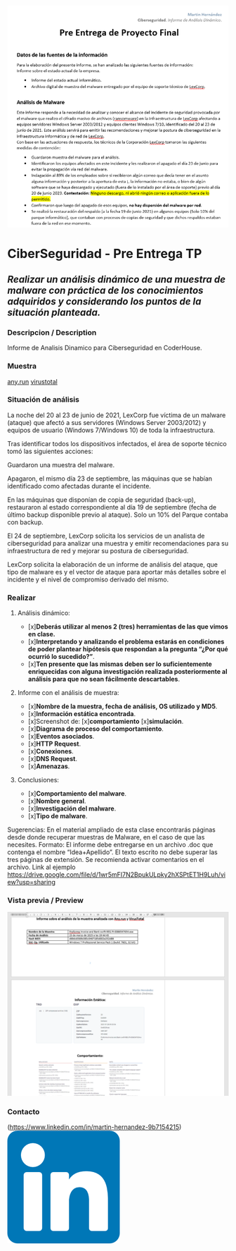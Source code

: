 ![image](demo.png)
# CiberSeguridad - Pre Entrega TP
## _Realizar un análisis dinámico de una muestra de malware con práctica de los conocimientos adquiridos y considerando los puntos de la situación planteada._ 

### Descripcion / Description
Informe de Analisis Dinamico para Ciberseguridad en CoderHouse. 

### Muestra
[any.run](https://app.any.run/tasks/7d89fb80-cb56-48c4-84ce-8fd24df4a380)
[virustotal](https://www.virustotal.com/gui/file/80239619c4ca44380c6269873a5b6b695585ccfcf278e0f2c72698658a3a6fd8/detection)


### Situación de análisis
La noche del 20 al 23 de junio de 2021, LexCorp fue víctima de un malware (ataque) que afectó a sus servidores (Windows Server 2003/2012) y equipos de usuario (Windows 7/Windows 10) de toda la infraestructura.

Tras identificar todos los dispositivos infectados, el área de soporte técnico tomó las siguientes acciones:

Guardaron una muestra del malware.

Apagaron, el mismo día 23 de septiembre, las máquinas que se habían identificado como afectadas durante el incidente.

En las máquinas que disponían de copia de seguridad (back-up), restauraron al estado correspondiente al día 19 de septiembre (fecha de último backup disponible previo al ataque). Solo un 10% del Parque contaba con backup.

El 24 de septiembre, LexCorp solicita los servicios de un analista de ciberseguridad para analizar una muestra y emitir recomendaciones para su infraestructura de red y mejorar su postura de ciberseguridad.

LexCorp solicita la elaboración de un informe de análisis del ataque, que tipo de malware es y el vector de ataque para aportar más detalles sobre el incidente y el nivel de compromiso derivado del mismo.

### Realizar
1. Análisis dinámico:
    - [x]**Deberás utilizar al menos 2 (tres) herramientas de las que vimos en clase.**
    - [x]**Interpretando y analizando el problema estarás en condiciones de poder plantear hipótesis que respondan a la pregunta “¿Por qué ocurrió lo sucedido?”**.
    - [x]**Ten presente que las mismas deben ser lo suficientemente enriquecidas con alguna investigación realizada posteriormente al análisis para que no sean fácilmente descartables**.


2. Informe con el análisis de muestra:
    - [x]**Nombre de la muestra, fecha de análisis, OS utilizado y MD5**.
    - [x]**Información estática encontrada**.
    - [x]Screenshot de:
            [x]**comportamiento**
            [x]**simulación**.
    - [x]**Diagrama de proceso del comportamiento**.
    - [x]**Eventos asociados**.
    - [x]**HTTP Request**.
    - [x]**Conexiones**.
    - [x]**DNS Request**.
    - [x]**Amenazas**.

3. Conclusiones:
    - [x]**Comportamiento del malware**.
    - [x]**Nombre general**.
    - [x]**Investigación del malware**.
    - [x]**Tipo de malware**.

Sugerencias: En el material ampliado de esta clase encontrarás páginas desde donde recuperar muestras de Malware, en el caso de que las necesites.
Formato: El informe debe entregarse en un archivo .doc que contenga el nombre “Idea+Apellido”. El texto escrito no debe superar las tres páginas de extensión. Se recomienda activar comentarios en el archivo.
Link al ejemplo https://drive.google.com/file/d/1wr5mFI7N2BpukULpky2hXSPtET1H9Luh/view?usp=sharing


### Vista previa / Preview
![image](/demo2.png)

 


### Contacto
(https://www.linkedin.com/in/martin-hernandez-9b7154215)
[![N|Solid](/linkedin.png)](https://www.linkedin.com/in/martin-hernandez-9b7154215)
